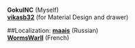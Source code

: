 **GokulNC** (Myself)<br>
**[vikasb32](https://forum.xda-developers.com/member.php?u=4075919)** (for Material Design and drawer)

##Localization:
**[maais](https://forum.xda-developers.com/member.php?u=7794012)**      (Russian)<br>
**[WormsWarII](https://forum.xda-developers.com/member.php?u=7699838)** (French)<br>